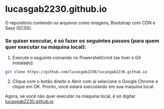 # lucasgab2230.github.io

O repositório contendo os arquivos como imagens, Bootstrap com CDN e Sass (SCSS).

### Se quiser executar, é só fazer os seguintes passos (para quem quer executar na máquina local):

1. Execute o seguinte comando no Powershell/cmd (se tiver o Git instalado):
```bash
git clone https://github.com/lucasgab2230/lucasgab2230.github.io
```
2. Clique com o botão direito e Abrir com aí selecione o Google Chrome e clique em OK.
Pronto, você estará executando em sua máquina local.

Agora, se você não quer executar na máquina local, é só digitar [lucasgab2230.github.io](https://lucasgab2230.github.io)
